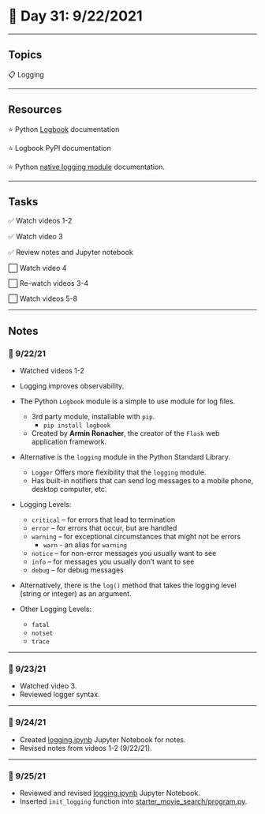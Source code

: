 # :calendar: Day 31: 9/22/2021

---

## Topics

:clipboard: Logging

---

## Resources

:star: Python [Logbook](https://logbook.readthedocs.io/en/stable/) documentation

:star: Logbook PyPI documentation

:star: Python [native logging module](https://docs.python.org/3/library/logging.html) documentation.

---

## Tasks

:white_check_mark: Watch videos 1-2

:white_check_mark: Watch video 3

:white_check_mark: Review notes and Jupyter notebook

:white_large_square: Watch video 4

:white_large_square: Re-watch videos 3-4

:white_large_square: Watch videos 5-8

---

## Notes

### :notebook: 9/22/21

- Watched videos 1-2
- Logging improves observability.
- The Python `Logbook` module is a simple to use module for log files.
  - 3rd party module, installable with `pip`.
    - `pip install logbook`
  - Created by **Armin Ronacher**, the creator of the `Flask` web application framework.

- Alternative is the `logging` module in the Python Standard Library.
  - `Logger` Offers more flexibility that the `logging` module.
  - Has built-in notifiers that can send log messages to a mobile phone, desktop computer, etc.

- Logging Levels:
  - `critical` – for errors that lead to termination
  - `error` – for errors that occur, but are handled
  - `warning` – for exceptional circumstances that might not be errors
    - `warn` - an alias for `warning`
  - `notice` – for non-error messages you usually want to see
  - `info` – for messages you usually don’t want to see
  - `debug` – for debug messages

- Alternatively, there is the `log()` method that takes the logging level (string or integer) as an argument.

- Other Logging Levels:
  - `fatal`
  - `notset`
  - `trace`

---

### :notebook: 9/23/21

- Watched video 3.
- Reviewed logger syntax.

---

### :notebook: 9/24/21

- Created [logging.ipynb](logging.ipynb) Jupyter Notebook for notes.
- Revised notes from videos 1-2 (9/22/21).

---

### :notebook: 9/25/21

- Reviewed and revised [logging.ipynb](logging.ipynb) Jupyter Notebook.
- Inserted `init_logging` function into [starter_movie_search/program.py](starter_movie_search/program.py).
